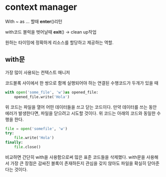 # context manager

With ~ as ... 할때 __enter__()리턴

with코드 블럭을 벗어날때 __exit__() -> clean up작업

원하는 타이밍에 정확하게 리소스를 할당하고 제공하는 역할. 

## with문

가장 많이 사용되는 컨텍스트 매니저

코드블록 사이에서 한 쌍으로 함께 실행되어야 하는 연결된 수행코드가 두개가 있을 때 

~~~ python
with open('some_file', 'w')as opened_file:
	opened_file.write('Hola')
~~~

위 코드는 파일을 열어 어떤 데이터들을 쓰고 닫는 코드이다. 만약 데이터를 쓰는 동안 에러가 발생한다면, 파일을 닫으려고 시도할 것이다. 위 코드는 아래의 코드와 동일한 수행을 한다.

~~~ python
file = open('somefile', 'w')
try:
	file.write('Hola')
finally:
	file.close()
~~~

비교하면 간단히 with을 사용함으로써 많은 표준 코드들을 삭제했다. with문을 사용해서 가장 큰 장점은 감싸진 블록이 존재하든지 관심을 갖지 않아도 파일을 확실히 닫아준다는 것이다. 